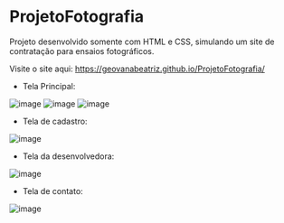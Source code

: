 # ProjetoFotografia

Projeto desenvolvido somente com HTML e CSS, simulando um site de contratação para ensaios fotográficos.

Visite o site aqui: https://geovanabeatriz.github.io/ProjetoFotografia/

* Tela Principal:

![image](https://user-images.githubusercontent.com/79049461/136447889-8629eec4-1960-4b3d-bfa0-18b1b99c425e.png)
![image](https://user-images.githubusercontent.com/79049461/136447929-4cd03c99-aa24-40f8-8eb8-9e30c8bbe740.png)
![image](https://user-images.githubusercontent.com/79049461/136448019-653387c4-0f46-4a63-9b9e-9857cfc61ec1.png)

* Tela de cadastro:

![image](https://user-images.githubusercontent.com/79049461/136447479-c9554b93-ed4d-4b29-99d6-b463579c1da3.png)

* Tela da desenvolvedora:

![image](https://user-images.githubusercontent.com/79049461/136447564-9918b35c-3559-4a8b-bee0-1dae4572e9ca.png)

* Tela de contato:

![image](https://user-images.githubusercontent.com/79049461/136447612-e1227e34-f45c-4883-bae6-f076dc0d9c68.png)

